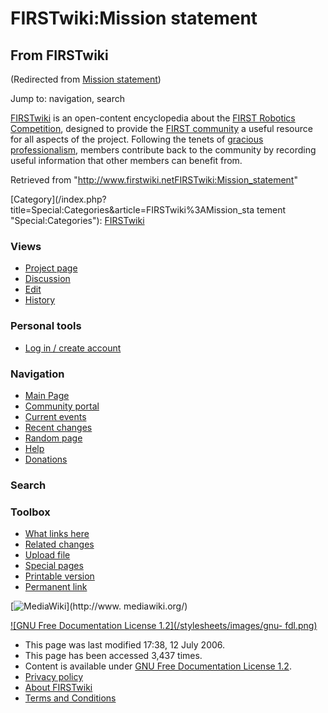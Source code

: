 # FIRSTwiki:Mission statement

## From FIRSTwiki

(Redirected from [Mission statement](/index.php?title=Mission_statement&redirect=no "Mission statement"))

Jump to: navigation, search

[FIRSTwiki](FIRSTwiki "FIRSTwiki") is an open-content encyclopedia about the [FIRST Robotics Competition](FIRST_Robotics_Competition "FIRST Robotics Competition"), designed to provide the [FIRST community](FIRST_community "FIRST community") a useful resource for all aspects of the project. Following the tenets of [gracious professionalism](Gracious_professionalism "Gracious
professionalism"), members contribute back to the community by recording useful information that other members can benefit from.

Retrieved from "<http://www.firstwiki.netFIRSTwiki:Mission_statement>"

[Category](/index.php?title=Special:Categories&article=FIRSTwiki%3AMission_sta
tement "Special:Categories"): [FIRSTwiki](Category:FIRSTwiki "Category:FIRSTwiki")

### Views

- [Project page](FIRSTwiki:Mission_statement)
- [Discussion](/index.php?title=FIRSTwiki_talk:Mission_statement&action=edit)
- [Edit](/index.php?title=FIRSTwiki:Mission_statement&action=edit)
- [History](/index.php?title=FIRSTwiki:Mission_statement&action=history)

### Personal tools

- [Log in / create account](/index.php?title=Special:Userlogin&returnto=FIRSTwiki:Mission_statement)

[](Main_Page "Main Page")

### Navigation

- [Main Page](Main_Page)
- [Community portal](FIRSTwiki:Community_portal)
- [Current events](Current_events)
- [Recent changes](Special:Recentchanges)
- [Random page](Special:Random)
- [Help](FIRSTwiki:Help)
- [Donations](FIRSTwiki:Site_support)

### Search

### Toolbox

- [What links here](Special:Whatlinkshere/FIRSTwiki:Mission_statement)
- [Related changes](Special:Recentchangeslinked/FIRSTwiki:Mission_statement)
- [Upload file](Special:Upload)
- [Special pages](Special:Specialpages)
- [Printable version](/index.php?title=FIRSTwiki:Mission_statement&printable=yes)
- [Permanent link](/index.php?title=FIRSTwiki:Mission_statement&oldid=48867)

[![MediaWiki](/skins/common/images/poweredby_mediawiki_88x31.png)](http://www.
mediawiki.org/)

[![GNU Free Documentation License 1.2](/stylesheets/images/gnu-
fdl.png)](http://www.gnu.org/copyleft/fdl.html)

- This page was last modified 17:38, 12 July 2006.
- This page has been accessed 3,437 times.
- Content is available under [GNU Free Documentation License 1.2](http://www.gnu.org/copyleft/fdl.html "http://www.gnu.org/copyleft/fdl.html").
- [Privacy policy](FIRSTwiki:Privacy_policy "FIRSTwiki:Privacy policy")
- [About FIRSTwiki](FIRSTwiki:About "FIRSTwiki:About")
- [Terms and Conditions](FIRSTwiki:Terms_and_conditions "FIRSTwiki:Terms and conditions")
